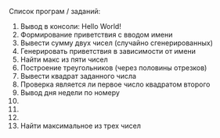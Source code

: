Список програм / заданий:
1. Вывод в консоли: Hello World!
2. Формирование приветствия с вводом имени
3. Вывести сумму двух чисел (случайно сгенерированных)
4. Генерировать приветствия в зависимости от имени
5. Найти макс из пяти чисел
6. Построение треугольников (через половины отрезков)
7. Вывести квадрат заданного числа
8. Проверка является ли первое число квадратом второго
9. Вывод дня недели по номеру
10. 
11.
12.
13. Найти максимальное из трех чисел